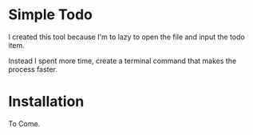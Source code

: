 # Simple Todo

I created this tool because I'm to lazy to open the file and
input the todo item.

Instead I spent more time, create a terminal command that makes the
process faster.

# Installation
To Come.
